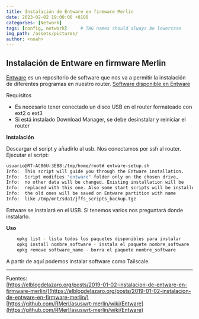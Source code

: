 ```yaml
---
title: Instalación de Entware en firmware Merlin
date: 2023-02-02 19:00:00 +0100
categories: [Network]
tags: [config, network]     # TAG names should always be lowercase
img_path: /assets/pictures/
author: <noah>
---
```

## Instalación de Entware en firmware Merlin

[Entware](https://github.com/RMerl/asuswrt-merlin/wiki/Entware) es un repositorio de software que nos va a permitir la instalación de diferentes programas en nuestro router. [Software disponible en Entware](http://bin.entware.net/armv7sf-k3.2/Packages.html)

Requisitos

- Es necesario tener conectado un disco USB en el router formateado con ext2 o ext3
- Si está instalado Download Manager, se debe desinstalar y reiniciar el router

**Instalación**

Descargar el script y añadirlo al usb.
Nos conectamos por ssh al router.
Ejecutar el script:
``` bash
usuario@RT-AC86U-3EB8:/tmp/home/root# entware-setup.sh
Info:  This script will guide you through the Entware installation.
Info:  Script modifies "entware" folder only on the chosen drive,
Info:  no other data will be changed. Existing installation will be
Info:  replaced with this one. Also some start scripts will be installed,
Info:  the old ones will be saved on Entware partition with name
Info:  like /tmp/mnt/sda1/jffs_scripts_backup.tgz
```
Entware se instalará en el USB. Si tenemos varios nos preguntará donde instalarlo.

**Uso**

``` bash
    opkg list - lista todos los paquetes disponibles para instalar
    opkg install nombre_software - instala el paquete nombre_software
    opkg remove software_name - borra el paquete nombre_software
```

A partir de aquí podemos instalar software como Tailscale.  

***  
Fuentes:  
[https://elblogdelazaro.org/posts/2019-01-02-instalacion-de-entware-en-firmware-merlin/](https://elblogdelazaro.org/posts/2019-01-02-instalacion-de-entware-en-firmware-merlin/)  
[https://github.com/RMerl/asuswrt-merlin/wiki/Entware](https://github.com/RMerl/asuswrt-merlin/wiki/Entware)  


